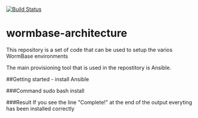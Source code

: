 [![Build Status](https://travis-ci.org/a8wright/wormbase-architecture.svg?branch=develop)](https://travis-ci.org/a8wright/wormbase-architecture) 

# wormbase-architecture
This repository is a set of code that can be used to setup the varios WormBase environments

The main provisioning tool that is used in the repostitory is Ansible.

##Getting started - install Ansible

###Command
	sudo bash install

###Result
	If you see the line "Complete!" at the end of the output everyting has been installed correctly


